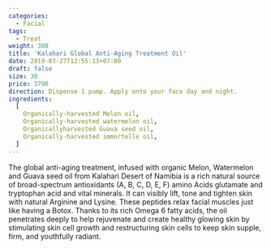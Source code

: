 ```yaml
---
categories:
  - Facial
tags:
  - Treat
weight: 300
title: 'Kalahari Global Anti-Aging Treatment Oil'
date: 2019-03-27T12:55:13+07:00
draft: false
size: 30
price: 3790
direction: Dispense 1 pump. Apply onto your face day and night.
ingredients:
  [
    Organically-harvested Melon oil,
    Organically-harvested watermelon oil,
    Organicallyharvested Guava seed oil,
    Organically-harvested immortelle oil,
  ]
---
```


The global anti-aging treatment, infused with organic Melon, Watermelon and Guava seed oil from Kalahari Desert of Namibia is a rich natural source of broad-spectrum antioxidants (A, B, C, D, E, F) amino Acids glutamate and tryptophan acid and vital minerals. It can visibly lift, tone and tighten skin with natural Arginine and Lysine. These peptides relax facial muscles just like having a Botox. Thanks to its rich Omega 6 fatty acids, the oil penetrates deeply to help rejuvenate and create healthy glowing skin by stimulating skin cell growth and restructuring skin cells to keep skin supple, firm, and youthfully radiant.
